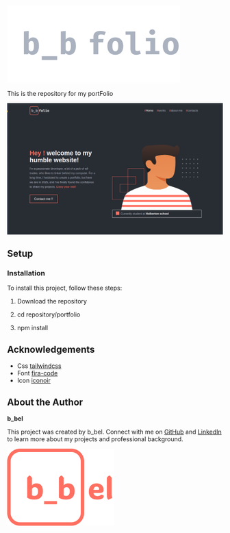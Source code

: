 ![app logo](./img/logoFullText_v2.svg)

This is the repository for my portFolio

![app screnn](./img/screenApp.png)

## ️Setup

### Installation

To install this project, follow these steps:

1. Download the repository 

2. cd repository/portfolio

3. npm install

## Acknowledgements

- Css [tailwindcss](https://tailwindcss.com)
- Font [fira-code](https://fontmeme.com/polices/police-fira-code/)
- Icon [iconoir](https://iconoir.com)

## About the Author

**b_bel**

This project was created by b_bel. Connect with me on [GitHub](https://github.com/https://github.com/hardcodeur) and [LinkedIn](https://www.linkedin.com/in/bilal-belmehdi/)  to learn more about my projects and professional background.

![author logo](./img/author_logo.svg)
